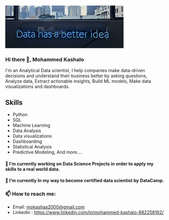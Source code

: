 ![I am Data Scientist ](images.png)
### Hi there 👋, Mohammed Kashalo

I'm an Analytical Data scientist, I help companies make data-driven decisions and understand their business better by asking questions, Analyze data, Extract actionable insights, Build ML models, Make data visualizations and dashboards.

## Skills 

- Python
- SQL
- Machine Learning
- Data Analysis 
- Data visualizations 
- Dashboarding 
- Statistical Analysis 
- Predictive Modeling, And more....

#### 🔭 I’m currently working on Data Science Projects in order to apply my skills to a real world data.

#### 🌱 I’m currently In my way to become certified data scientist by DataCamp. 
### 📫 How to reach me: 
- Email: mokashaa2000@gmail.com
- Linkedin : https://www.linkedin.com/in/mohammed-kashalo-882258162/ 




